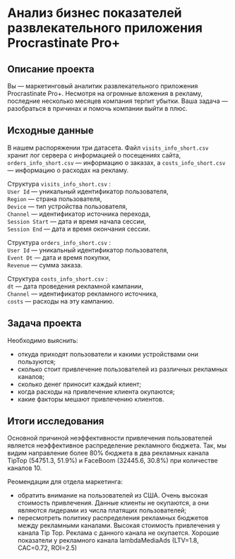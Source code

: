# Анализ бизнес показателей развлекательного приложения Procrastinate Pro+
## Описание проекта  
Вы — маркетинговый аналитик развлекательного приложения Procrastinate Pro+. Несмотря на огромные вложения в рекламу, последние несколько месяцев компания терпит убытки. Ваша задача — разобраться в причинах и помочь компании выйти в плюс.  

## Исходные данные  
В нашем распоряжении три датасета. Файл `visits_info_short.csv` хранит лог сервера с информацией о посещениях сайта, `orders_info_short.csv` — информацию о заказах, а `costs_info_short.csv` — информацию о расходах на рекламу.  

Структура `visits_info_short.csv` :  
`User Id` — уникальный идентификатор пользователя,  
`Region` — страна пользователя,  
`Device` — тип устройства пользователя,  
`Channel` — идентификатор источника перехода,  
`Session Start` — дата и время начала сессии,  
`Session End` — дата и время окончания сессии.  

Структура `orders_info_short.csv` :  
`User Id` — уникальный идентификатор пользователя,  
`Event Dt` — дата и время покупки,  
`Revenue` — сумма заказа.  

Структура `costs_info_short.csv` :  
`dt` — дата проведения рекламной кампании,  
`Channel` — идентификатор рекламного источника,  
`costs` — расходы на эту кампанию.  

## Задача проекта  
Необходимо выяснить:  
- откуда приходят пользователи и какими устройствами они пользуются;  
- сколько стоит привлечение пользователей из различных рекламных каналов;  
- сколько денег приносит каждый клиент;  
- когда расходы на привлечение клиента окупаются;  
- какие факторы мешают привлечению клиентов.  

## Итоги исследования  
Основной причиной неэффективности привлечения пользователей является неэффективное распределение рекламного бюджета.
Так, мы видим направление более 80% бюджета в два рекламных канала TipTop (54751.3, 51.9%) и FaceBoom (32445.6, 30.8%) при количестве каналов 10.  

Реомендации для отдела маркетинга:  
- обратить внимание на пользователей из США. Очень высокая стоимость привлечения. Данные клиенты не окупаются, а они являются лидерами из числа платящих пользователей;  
- пересмотреть политику распределения рекламных бюджетов между рекламными каналами. Высокая стоимость привлечения у канала Tip Top. Реклама с данного канала не окупается. Хорошие показатели у рекламного канала lambdaMediaAds (LTV=1.8, CAC=0.72, ROI=2.5)

